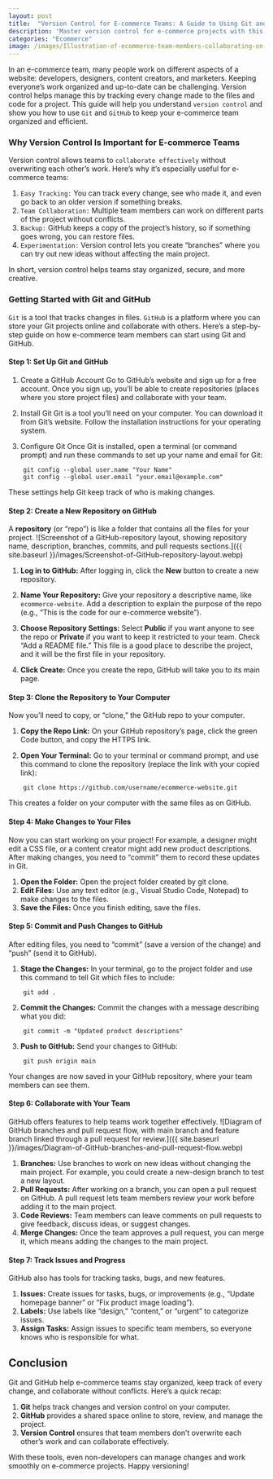 ```yaml
---
layout: post
title:  "Version Control for E-commerce Teams: A Guide to Using Git and GitHub."
description: 'Master version control for e-commerce projects with this guide to using Git and GitHub, enabling seamless collaboration, tracking, and code management for your team.'
categories: "Ecommerce"
image: /images/Illustration-of-ecommerce-team-members-collaborating-on-GitHub.webp
---
```

In an e-commerce team, many people work on different aspects of a website: developers, designers, content creators, and marketers. Keeping everyone’s work organized and up-to-date can be challenging. Version control helps manage this by tracking every change made to the files and code for a project. This guide will help you understand `version control` and show you how to use `Git` and `GitHub` to keep your e-commerce team organized and efficient.

### Why Version Control Is Important for E-commerce Teams

Version control allows teams to `collaborate effectively` without overwriting each other’s work. Here’s why it’s especially useful for e-commerce teams:

1. `Easy Tracking:` You can track every change, see who made it, and even go back to an older version if something breaks.
2. `Team Collaboration:` Multiple team members can work on different parts of the project without conflicts.
3. `Backup:` GitHub keeps a copy of the project’s history, so if something goes wrong, you can restore files.
4. `Experimentation:` Version control lets you create “branches” where you can try out new ideas without affecting the main project.

In short, version control helps teams stay organized, secure, and more creative.

### Getting Started with Git and GitHub

`Git` is a tool that tracks changes in files. `GitHub` is a platform where you can store your Git projects online and collaborate with others. Here’s a step-by-step guide on how e-commerce team members can start using Git and GitHub.

#### Step 1: Set Up Git and GitHub

 1. Create a GitHub Account
Go to GitHub’s website and sign up for a free account. Once you sign up, you’ll be able to create repositories (places where you store project files) and collaborate with your team.

2. Install Git
Git is a tool you’ll need on your computer. You can download it from Git’s website. Follow the installation instructions for your operating system.

3. Configure Git
Once Git is installed, open a terminal (or command prompt) and run these commands to set up your name and email for Git:

```
    git config --global user.name "Your Name"
    git config --global user.email "your.email@example.com"
```

These settings help Git keep track of who is making changes.

#### Step 2: Create a New Repository on GitHub

A **repository** (or “repo”) is like a folder that contains all the files for your project.
![Screenshot of a GitHub-repository layout, showing repository name, description, branches, commits, and pull requests sections.]({{ site.baseurl }}/images/Screenshot-of-GitHub-repository-layout.webp)

1. **Log in to GitHub:**
After logging in, click the **New** button to create a new repository.

2. **Name Your Repository:**
Give your repository a descriptive name, like `ecommerce-website`. Add a description to explain the purpose of the repo (e.g., “This is the code for our e-commerce website”).

3. **Choose Repository Settings:**
Select **Public** if you want anyone to see the repo or **Private** if you want to keep it restricted to your team.
Check “Add a README file.” This file is a good place to describe the project, and it will be the first file in your repository.

4. **Click Create:**
Once you create the repo, GitHub will take you to its main page.

#### Step 3: Clone the Repository to Your Computer
Now you’ll need to copy, or “clone,” the GitHub repo to your computer.

1. **Copy the Repo Link:** On your GitHub repository’s page, click the green Code button, and copy the HTTPS link.

2. **Open Your Terminal:** Go to your terminal or command prompt, and use this command to clone the repository (replace the link with your copied link):


```
    git clone https://github.com/username/ecommerce-website.git
```

This creates a folder on your computer with the same files as on GitHub.

#### Step 4: Make Changes to Your Files

Now you can start working on your project! For example, a designer might edit a CSS file, or a content creator might add new product descriptions. After making changes, you need to “commit” them to record these updates in Git.

1. **Open the Folder:** Open the project folder created by git clone.
2. **Edit Files:** Use any text editor (e.g., Visual Studio Code, Notepad) to make changes to the files.
3. **Save the Files:** Once you finish editing, save the files.

#### Step 5: Commit and Push Changes to GitHub
After editing files, you need to “commit” (save a version of the change) and “push” (send it to GitHub).

1. **Stage the Changes:** In your terminal, go to the project folder and use this command to tell Git which files to include:


```
    git add .
```

2. **Commit the Changes:** Commit the changes with a message describing what you did:


```
    git commit -m "Updated product descriptions"
```

3. **Push to GitHub:** Send your changes to GitHub:


```
    git push origin main
```
Your changes are now saved in your GitHub repository, where your team members can see them.

#### Step 6: Collaborate with Your Team
GitHub offers features to help teams work together effectively.
![Diagram of GitHub branches and pull request flow, with main branch and feature branch linked through a pull request for review.]({{ site.baseurl }}/images/Diagram-of-GitHub-branches-and-pull-request-flow.webp)

1. **Branches:** Use branches to work on new ideas without changing the main project. For example, you could create a new-design branch to test a new layout.
2. **Pull Requests:** After working on a branch, you can open a pull request on GitHub. A pull request lets team members review your work before adding it to the main project.
3. **Code Reviews:** Team members can leave comments on pull requests to give feedback, discuss ideas, or suggest changes.
4. **Merge Changes:** Once the team approves a pull request, you can merge it, which means adding the changes to the main project.

#### Step 7: Track Issues and Progress
GitHub also has tools for tracking tasks, bugs, and new features.

1. **Issues:** Create issues for tasks, bugs, or improvements (e.g., “Update homepage banner” or “Fix product image loading”).
2. **Labels:** Use labels like “design,” “content,” or “urgent” to categorize issues.
3. **Assign Tasks:** Assign issues to specific team members, so everyone knows who is responsible for what.

## Conclusion

Git and GitHub help e-commerce teams stay organized, keep track of every change, and collaborate without conflicts. Here’s a quick recap:

1. **Git** helps track changes and version control on your computer.
2. **GitHub** provides a shared space online to store, review, and manage the project.
3. **Version Control** ensures that team members don’t overwrite each other’s work and can collaborate effectively.

With these tools, even non-developers can manage changes and work smoothly on e-commerce projects. Happy versioning!
